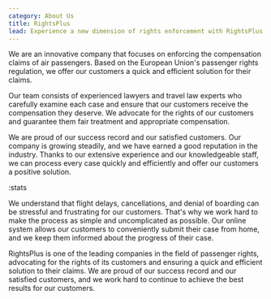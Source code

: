 ```yaml
---
category: About Us
title: RightsPlus
lead: Experience a new dimension of rights enforcement with RightsPlus.
---
```


We are an innovative company that focuses on enforcing the compensation claims of air passengers. Based on the European Union's passenger rights regulation, we offer our customers a quick and efficient solution for their claims.

Our team consists of experienced lawyers and travel law experts who carefully examine each case and ensure that our customers receive the compensation they deserve. We advocate for the rights of our customers and guarantee them fair treatment and appropriate compensation.

We are proud of our success record and our satisfied customers. Our company is growing steadily, and we have earned a good reputation in the industry. Thanks to our extensive experience and our knowledgeable staff, we can process every case quickly and efficiently and offer our customers a positive solution.

:stats

We understand that flight delays, cancellations, and denial of boarding can be stressful and frustrating for our customers. That's why we work hard to make the process as simple and uncomplicated as possible. Our online system allows our customers to conveniently submit their case from home, and we keep them informed about the progress of their case.

RightsPlus is one of the leading companies in the field of passenger rights, advocating for the rights of its customers and ensuring a quick and efficient solution to their claims. We are proud of our success record and our satisfied customers, and we work hard to continue to achieve the best results for our customers.

